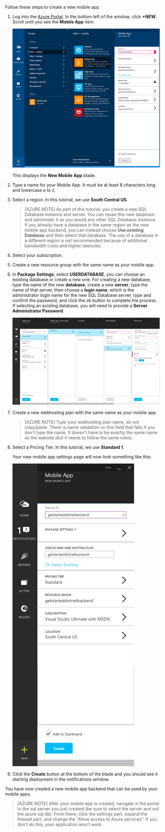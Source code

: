 

Follow these steps to create a new mobile app.

1. Log into the [Azure Portal]. In the bottom left of the window, click **+NEW**. Scroll until you see the **Mobile App** item.

   ![](./media/app-service-mobile-dotnet-backend-create-new-service-preview/new-mobile-app.png)

   This displays the **New Mobile App** blade.

2. Type a name for your Mobile App. It must be at least 8 characters long and lowercase a to z.  

7. Select a region. In this tutorial, we use **South Central US**.

   > [AZURE.NOTE] As part of this tutorial, you create a new SQL Database instance and server. You can reuse this new database and administer it as you would any other SQL Database instance. If you already have a database in the same region as the new mobile app backend, you can instead choose **Use existing Database** and then select that database. The use of a database in a different region is not recommended because of additional bandwidth costs and higher latencies.

3. Select your subscription.

4. Create a new resource group with the same name as your mobile app.

5. In **Package Settings**, select **USERDATABASE**, you can choose an existing database or create a new one. For creating a new database, type the name of the new **database**, create a new **server**, type the name of that server, then choose a **login name**, which is the administrator login name for the new SQL Database server, type and confirm the password, and click the ok button to complete the process. If selecting an existing database, you will need to provide a **Server Administrator Password**.

   ![](./media/app-service-mobile-dotnet-backend-create-new-service-preview/dotnet-backend-create-db.png)

6. Create a new webhosting plan with the same name as your mobile app.

   > [AZURE.NOTE] Type your webhosting plan name, do not copy/paste. There is name validation on this field that fails if you don't type the name. It doesn't have to be exactly the same name as the website (but it needs to follow the same rules).

8. Select a Pricing Tier. In this tutorial, we use **Standard 1**.

   Your new mobile app settings page will now look something like this:

   ![](./media/app-service-mobile-dotnet-backend-create-new-service-preview/dotnet-backend-create.png)

9. Click the **Create** button at the bottom of the blade and you should see it starting deployment in the notifications window.


You have now created a new mobile app backend that can be used by your mobile apps.

> [AZURE.NOTE] After your mobile app is created, navigate in the portal to the sql server you just created (be sure to select the server and not the azure sql db). From there, click the settings part, expand the firewall part, and change the "Allow access to Azure services". If you don't do this, your application won't work.

<!-- URLs. -->
[Azure Portal]: https://portal.azure.com/
